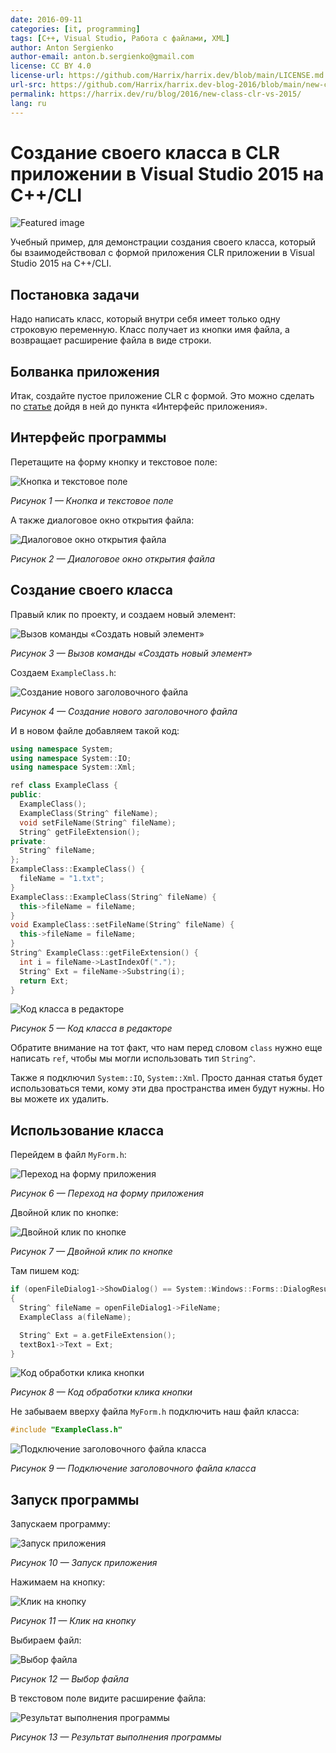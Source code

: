 ```yaml
---
date: 2016-09-11
categories: [it, programming]
tags: [C++, Visual Studio, Работа с файлами, XML]
author: Anton Sergienko
author-email: anton.b.sergienko@gmail.com
license: CC BY 4.0
license-url: https://github.com/Harrix/harrix.dev/blob/main/LICENSE.md
url-src: https://github.com/Harrix/harrix.dev-blog-2016/blob/main/new-class-clr-vs-2015/new-class-clr-vs-2015.md
permalink: https://harrix.dev/ru/blog/2016/new-class-clr-vs-2015/
lang: ru
---
```


# Создание своего класса в CLR приложении в Visual Studio 2015 на C++/CLI

![Featured image](featured-image.svg)

Учебный пример, для демонстрации создания своего класса, который бы взаимодействовал с формой приложения CLR приложении в Visual Studio 2015 на C++/CLI.

## Постановка задачи

Надо написать класс, который внутри себя имеет только одну строковую переменную. Класс получает из кнопки имя файла, а возвращает расширение файла в виде строки.

## Болванка приложения

Итак, создайте пустое приложение CLR с формой. Это можно сделать по [статье](https://github.com/Harrix/harrix.dev-blog-2016/blob/main/add-2-num-vs-2015-clr/add-2-num-vs-2015-clr.md) <!-- https://harrix.dev/ru/blog/2016/add-2-num-vs-2015-clr/ --> дойдя в ней до пункта «Интерфейс приложения».

## Интерфейс программы

Перетащите на форму кнопку и текстовое поле:

![Кнопка и текстовое поле](img/interface_01.png)

_Рисунок 1 — Кнопка и текстовое поле_

А также диалоговое окно открытия файла:

![Диалоговое окно открытия файла](img/interface_02.png)

_Рисунок 2 — Диалоговое окно открытия файла_

## Создание своего класса

Правый клик по проекту, и создаем новый элемент:

![Вызов команды «Создать новый элемент»](img/new-class_01.png)

_Рисунок 3 — Вызов команды «Создать новый элемент»_

Создаем `ExampleClass.h`:

![Создание нового заголовочного файла](img/new-class_02.png)

_Рисунок 4 — Создание нового заголовочного файла_

И в новом файле добавляем такой код:

```cpp
using namespace System;
using namespace System::IO;
using namespace System::Xml;

ref class ExampleClass {
public:
  ExampleClass();
  ExampleClass(String^ fileName);
  void setFileName(String^ fileName);
  String^ getFileExtension();
private:
  String^ fileName;
};
ExampleClass::ExampleClass() {
  fileName = "1.txt";
}
ExampleClass::ExampleClass(String^ fileName) {
  this->fileName = fileName;
}
void ExampleClass::setFileName(String^ fileName) {
  this->fileName = fileName;
}
String^ ExampleClass::getFileExtension() {
  int i = fileName->LastIndexOf(".");
  String^ Ext = fileName->Substring(i);
  return Ext;
}
```

![Код класса в редакторе](img/new-class_03.png)

_Рисунок 5 — Код класса в редакторе_

Обратите внимание на тот факт, что нам перед словом `class` нужно еще написать `ref`, чтобы мы могли использовать тип `String^`.

Также я подключил `System::IO`, `System::Xml`. Просто данная статья будет использоваться теми, кому эти два пространства имен будут нужны. Но вы можете их удалить.

## Использование класса

Перейдем в файл `MyForm.h`:

![Переход на форму приложения](img/use-class_01.png)

_Рисунок 6 — Переход на форму приложения_

Двойной клик по кнопке:

![Двойной клик по кнопке](img/use-class_02.png)

_Рисунок 7 — Двойной клик по кнопке_

Там пишем код:

```cpp
if (openFileDialog1->ShowDialog() == System::Windows::Forms::DialogResult::OK)
{
  String^ fileName = openFileDialog1->FileName;
  ExampleClass a(fileName);

  String^ Ext = a.getFileExtension();
  textBox1->Text = Ext;
}
```

![Код обработки клика кнопки](img/use-class_03.png)

_Рисунок 8 — Код обработки клика кнопки_

Не забываем вверху файла `MyForm.h` подключить наш файл класса:

```cpp
#include "ExampleClass.h"
```

![Подключение заголовочного файла класса](img/use-class_04.png)

_Рисунок 9 — Подключение заголовочного файла класса_

## Запуск программы

Запускаем программу:

![Запуск приложения](img/run.png)

_Рисунок 10 — Запуск приложения_

Нажимаем на кнопку:

![Клик на кнопку](img/result_01.png)

_Рисунок 11 — Клик на кнопку_

Выбираем файл:

![Выбор файла](img/result_02.png)

_Рисунок 12 — Выбор файла_

В текстовом поле видите расширение файла:

![Результат выполнения программы](img/result_03.png)

_Рисунок 13 — Результат выполнения программы_
